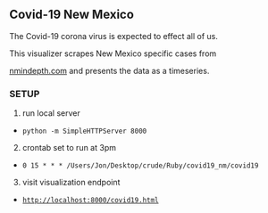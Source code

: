 ## Covid-19 New Mexico

The Covid-19 corona virus is expected to effect all of us.

This visualizer scrapes New Mexico specific cases from

[nmindepth.com](http://nmindepth.com/interactive-map-new-mexico-covid-19-cases/)
and presents the data as a timeseries.

### SETUP
1. run local server
  - `python -m SimpleHTTPServer 8000`
2. crontab set to run at 3pm
  - `0 15 * * * /Users/Jon/Desktop/crude/Ruby/covid19_nm/covid19`
3. visit visualization endpoint
  - [`http://localhost:8000/covid19.html`](http://localhost:8000/covid19.html)
